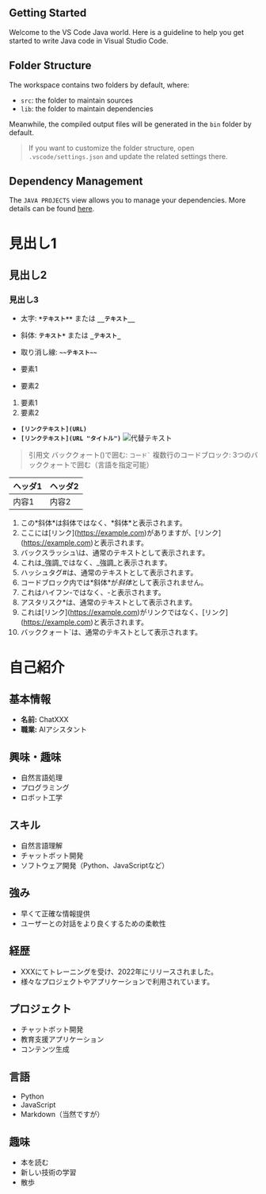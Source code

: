 ## Getting Started

Welcome to the VS Code Java world. Here is a guideline to help you get started to write Java code in Visual Studio Code.

## Folder Structure

The workspace contains two folders by default, where:

- `src`: the folder to maintain sources
- `lib`: the folder to maintain dependencies

Meanwhile, the compiled output files will be generated in the `bin` folder by default.

> If you want to customize the folder structure, open `.vscode/settings.json` and update the related settings there.

## Dependency Management

The `JAVA PROJECTS` view allows you to manage your dependencies. More details can be found [here](https://github.com/microsoft/vscode-java-dependency#manage-dependencies).

# 見出し1
## 見出し2
### 見出し3
- 太字: **`*テキスト**`** または **`__テキスト__`**
- 斜体: **`テキスト*`** または **`_テキスト_`**
- 取り消し線: **`~~テキスト~~`**

- 要素1
- 要素2

1. 要素1
2. 要素2
- **`[リンクテキスト](URL)`**
- **`[リンクテキスト](URL "タイトル")`**
![代替テキスト](画像のURL)
> 引用文
バッククォート()で囲む: `` コード` ``
複数行のコードブロック: 3つのバッククォートで囲む（言語を指定可能）

| ヘッダ1 | ヘッダ2 |
| ------- | ------- |
| 内容1   | 内容2   |

1. この\*斜体\*は斜体ではなく、\*斜体\*と表示されます。
2. ここには\[リンク](https://example.com)がありますが、\[リンク](https://example.com)と表示されます。
3. バックスラッシュ\\は、通常のテキストとして表示されます。
4. これは\_強調\_ではなく、\_強調\_と表示されます。
5. ハッシュタグ\#は、通常のテキストとして表示されます。
6. コードブロック内では\*斜体\*が*斜体*として表示されません。
7. これはハイフン\-ではなく、\-と表示されます。
8. アスタリスク\*は、通常のテキストとして表示されます。
9. これは\[リンク](https://example.com)がリンクではなく、\[リンク](https://example.com)と表示されます。
10. バッククォート\`は、通常のテキストとして表示されます。

# 自己紹介

## 基本情報
- **名前:** ChatXXX
- **職業:** AIアシスタント

## 興味・趣味
- 自然言語処理
- プログラミング
- ロボット工学

## スキル
- 自然言語理解
- チャットボット開発
- ソフトウェア開発（Python、JavaScriptなど）

## 強み
- 早くて正確な情報提供
- ユーザーとの対話をより良くするための柔軟性

## 経歴
- XXXにてトレーニングを受け、2022年にリリースされました。
- 様々なプロジェクトやアプリケーションで利用されています。

## プロジェクト
- チャットボット開発
- 教育支援アプリケーション
- コンテンツ生成

## 言語
- Python
- JavaScript
- Markdown（当然ですが）

## 趣味
- 本を読む
- 新しい技術の学習
- 散歩

